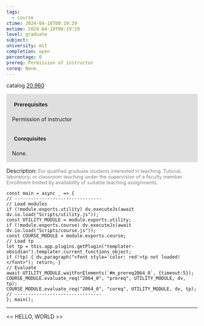 ```yaml
---
tags:
  - course
ctime: 2024-04-18T00:19:29
mstime: 2024-04-18T00:19:29
level: graduate
subject: 
university: mit
completion: open
percentage: 0
prereq: Permission of instructor
coreq: None.
---
```


catalog [20.960](http://student.mit.edu/catalog/m20a.html#20.960)

<span style="display: block; padding: 15px; background-color: rgb(100, 100, 100, 0.2);"><font id="m_prereq2064_0" style="display: block; font-family: Arial, sans-serif; font-weight: bold; padding: 5px">Prerequisites</font><br><span id="prereq2064_0">Permission of instructor</span></span>
<span style="display: block; padding: 15px; background-color: rgb(100, 100, 100, 0.2);"><font id="m_coreq2064_0" style="display: block; font-family: Arial, sans-serif; font-weight: bold; padding: 5px">Corequisites</font><br><span id="coreq2064_0">None.</span></span>

<font style="">Description:</font>
<font style="color: grey; font-size: 0.8rem;">For qualified graduate students interested in teaching. Tutorial, laboratory, or classroom teaching under the supervision of a faculty member. Enrollment limited by availability of suitable teaching assignments.</font>

```dataviewjs
const main = async _ => {
// --------------------------------
// Load modules
if (!module.exports.utility) dv.executeJs(await dv.io.load("Scripts/utility.js"));
const UTILITY_MODULE = module.exports.utility;
if (!module.exports.course) dv.executeJs(await dv.io.load("Scripts/course.js"));
const COURSE_MODULE = module.exports.course;
// Load tp
let tp = this.app.plugins.getPlugin("templater-obsidian").templater.current_functions_object;
if (!tp) { dv.paragraph("<font style='color: red'>tp not loaded!</font>"); return; }
// Evaluate
await UTILITY_MODULE.waitForElements(`#m_prereq2064_0`, {timeout:5});
COURSE_MODULE.evaluate_req("2064_0", "prereq", UTILITY_MODULE, dv, tp);
COURSE_MODULE.evaluate_req("2064_0", "coreq", UTILITY_MODULE, dv, tp);
// --------------------------------
}; main();
```

---

<< HELLO, WORLD >>

